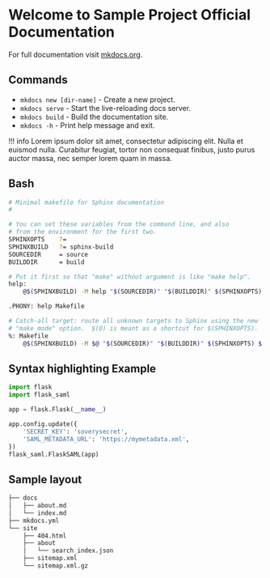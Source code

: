 # Welcome to Sample Project Official Documentation

For full documentation visit [mkdocs.org](https://www.mkdocs.org).

## Commands

- `mkdocs new [dir-name]` - Create a new project.
- `mkdocs serve` - Start the live-reloading docs server.
- `mkdocs build` - Build the documentation site.
- `mkdocs -h` - Print help message and exit.

!!! info
 Lorem ipsum dolor sit amet, consectetur adipiscing elit. Nulla et euismod
nulla. Curabitur feugiat, tortor non consequat finibus, justo purus auctor
massa, nec semper lorem quam in massa.

## Bash

```bash
# Minimal makefile for Sphinx documentation
#

# You can set these variables from the command line, and also
# from the environment for the first two.
SPHINXOPTS    ?=
SPHINXBUILD   ?= sphinx-build
SOURCEDIR     = source
BUILDDIR      = build

# Put it first so that "make" without argument is like "make help".
help:
	@$(SPHINXBUILD) -M help "$(SOURCEDIR)" "$(BUILDDIR)" $(SPHINXOPTS) $(O)

.PHONY: help Makefile

# Catch-all target: route all unknown targets to Sphinx using the new
# "make mode" option.  $(O) is meant as a shortcut for $(SPHINXOPTS).
%: Makefile
	@$(SPHINXBUILD) -M $@ "$(SOURCEDIR)" "$(BUILDDIR)" $(SPHINXOPTS) $(O)


```

## Syntax highlighting Example

```python
import flask
import flask_saml

app = flask.Flask(__name__)

app.config.update({
    'SECRET_KEY': 'soverysecret',
    'SAML_METADATA_URL': 'https://mymetadata.xml',
})
flask_saml.FlaskSAML(app)
```

## Sample layout

```bash
├── docs
│   ├── about.md
│   └── index.md
├── mkdocs.yml
└── site
    ├── 404.html
    ├── about
    │   └── search_index.json
    ├── sitemap.xml
    └── sitemap.xml.gz

```
